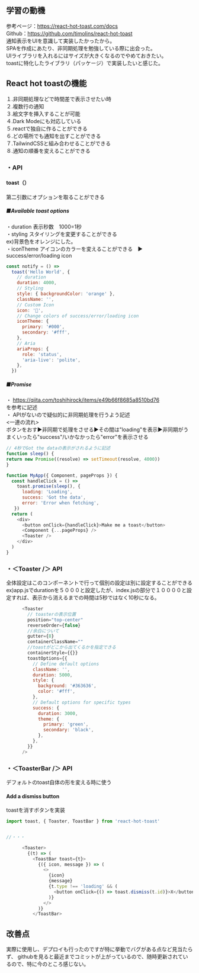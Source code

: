 ## 学習の動機
参考ページ：https://react-hot-toast.com/docs</br>
Github：https://github.com/timolins/react-hot-toast</br>
通知表示をUIを意識して実装したかったから。</br>
SPAを作成にあたり、非同期処理を勉強している際に出会った。</br>
UIライブラリを入れるにはサイズが大きくなるのでやめておきたい。</br>
toastに特化したライブラリ（パッケージ）で実装したいと感じた。

## React hot toastの機能
１.非同期処理などで時間差で表示させたい時</br>
２.複数行の通知</br>
３.絵文字を挿入することが可能</br>
４.Dark Modeにも対応している</br>
５.reactで独自に作ることができる</br>
６.どの場所でも通知を出すことができる</br>
７.TailwindCSSと組み合わせることができる</br>
８.通知の順番を変えることができる

### ・API

#### toast（）
第二引数にオプションを取ることができる
##### ■Available toast options
・duration 表示秒数　1000=1秒 
<br/>・styling スタイリングを変更することができる
  <br/>ex)背景色をオレンジにした。
<br/>・iconTheme アイコンのカラーを変えることができる　▶︎ success/error/loading icon


```Javascript
const notify = () =>
  toast('Hello World', {
    // duration
    duration: 4000,
    // Styling
    style: { backgroundColor: 'orange' },
    className: '',
    // Custom Icon
    icon: '👏',
    // Change colors of success/error/loading icon
    iconTheme: {
      primary: '#000',
      secondary: '#fff',
    },
    // Aria　
    ariaProps: {
      role: 'status',
      'aria-live': 'polite',
    },
  })
  ```
  ##### ■Promise
 ・ https://qiita.com/toshihirock/items/e49b66f8685a8510bd76<br>を参考に記述
 <br/>・ APIがないので疑似的に非同期処理を行うよう記述
 <br/> <一連の流れ>
 <br/>ボタンをおす▶︎非同期で処理をさせる▶︎その間は"loading"を表示▶︎非同期がうまくいったら"success"/いかなかったら"error"を表示させる
  ```Javascript
 // 4秒でGot the dataの表示がされるように記述
  function sleep() {
  return new Promise((resolve) => setTimeout(resolve, 4000))
}

  function MyApp({ Component, pageProps }) {
    const handleClick = () =>
      toast.promise(sleep(), {
        loading: 'Loading',
        success: 'Got the data',
        error: 'Error when fetching',
     })
    return (
      <div>
        <button onClick={handleClick}>Make me a toast</button>
        <Component {...pageProps} />
        <Toaster />
      </div>
    )
 }
```
### ・＜Toaster /＞ API

全体設定はこのコンポーネントで行って個別の設定は別に設定することができる<br/>
ex)app.jsでdurationを５０００と設定したが、index.jsの部分で１００００と設定すれば、表示から消えるまでの時間は5秒ではなく10秒になる。

```Javascript
      <Toaster
        // toasterの表示位置
        position="top-center"
        reverseOrder={false}
        //余白について
        gutter={8}
        containerClassName=""
        //toastがどこから出てくるかを指定できる
        containerStyle={{}}
        toastOptions={{
          // Define default options
          className: '',
          duration: 5000,
          style: {
            background: '#363636',
            color: '#fff',
          },
          // Default options for specific types
          success: {
            duration: 3000,
            theme: {
              primary: 'green',
              secondary: 'black',
            },
          },
        }}
      />
```
      
### ・＜ToasterBar /＞ API
デフォルトのtoast自体の形を変える時に使う
#### Add a dismiss button
toastを消すボタンを実装
```Javascript
import toast, { Toaster, ToastBar } from 'react-hot-toast'


//・・・

      <Toaster>
        {(t) => (
          <ToastBar toast={t}>
            {({ icon, message }) => (
              <>
                {icon}
                {message}
                {t.type !== 'loading' && (
                  <button onClick={() => toast.dismiss(t.id)}>X</button>
                )}
              </>
            )}
          </ToastBar>
```

## 改善点
実際に使用し、デプロイも行ったのですが特に挙動でバグがある点など見当たらず、
githubを見ると最近までコミットが上がっているので、随時更新されているので、特に今のところ感じない。

